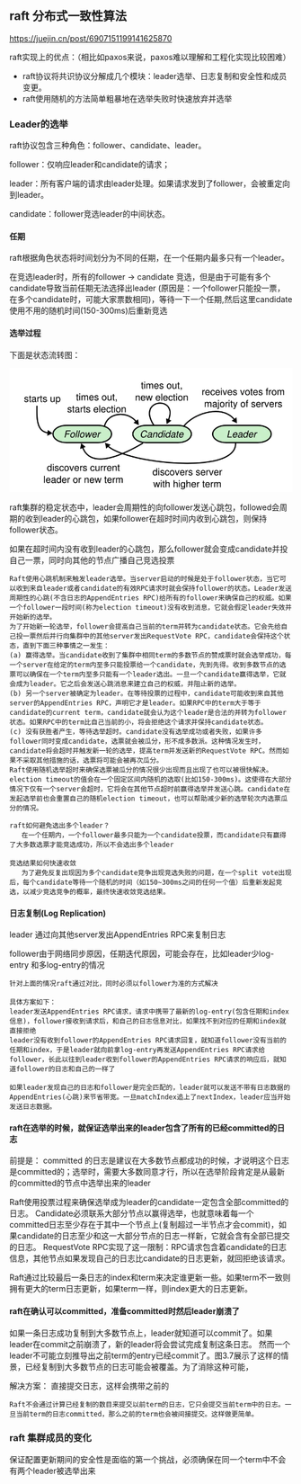 ## raft 分布式一致性算法

https://juejin.cn/post/6907151199141625870


raft实现上的优点：（相比如paxos来说，paxos难以理解和工程化实现比较困难）
 - raft协议将共识协议分解成几个模块：leader选举、日志复制和安全性和成员变更。
 - raft使用随机的方法简单粗暴地在选举失败时快速放弃并选举

### Leader的选举

raft协议包含三种角色：follower、candidate、leader。

follower：仅响应leader和candidate的请求；

leader：所有客户端的请求由leader处理。如果请求发到了follower，会被重定向到leader。

candidate：follower竞选leader的中间状态。

#### 任期
raft根据角色状态将时间划分为不同的任期，在一个任期内最多只有一个leader。

在竞选leader时，所有的follower -> candidate 竞选，但是由于可能有多个candidate导致当前任期无法选择出leader
(原因是：一个follower只能投一票，在多个candidate时，可能大家票数相同)，等待一下一个任期,然后这里candidate使用不用的随机时间(150-300ms)后重新竞选



#### 选举过程
下面是状态流转图：

![img.png](img/raft_select_leader.png)


raft集群的稳定状态中，leader会周期性的向follower发送心跳包，followed会周期的收到leader的心跳包，如果follower在超时时间内收到心跳包，则保持follower状态。

如果在超时间内没有收到leader的心跳包，那么follower就会变成candidate并投自己一票，同时向其他的节点广播自己竞选投票

```text
Raft使用心跳机制来触发leader选举。当server启动的时候是处于follower状态，当它可以收到来自leader或者candidate的有效RPC请求时就会保持follower的状态。Leader发送周期性的心跳(不含日志的AppendEntries RPC)给所有的follower来确保自己的权威。如果一个follower一段时间(称为election timeout)没有收到消息，它就会假定leader失效并开始新的选举。
为了开始新一轮选举，follower会提高自己当前的term并转为candidate状态。它会先给自己投一票然后并行向集群中的其他server发出RequestVote RPC，candidate会保持这个状态，直到下面三种事情之一发生：
(a) 赢得选举。当candidate收到了集群中相同term的多数节点的赞成票时就会选举成功，每一个server在给定的term内至多只能投票给一个candidate，先到先得。收到多数节点的选票可以确保在一个term内至多只能有一个leader选出。一旦一个candidate赢得选举，它就会成为leader。它之后会发送心跳消息来建立自己的权威，并阻止新的选举。
(b) 另一个server被确定为leader。在等待投票的过程中，candidate可能收到来自其他server的AppendEntries RPC，声明它才是leader。如果RPC中的term大于等于candidate的current term，candidate就会认为这个leader是合法的并转为follower状态。如果RPC中的term比自己当前的小，将会拒绝这个请求并保持candidate状态。
(c) 没有获胜者产生，等待选举超时。candidate没有选举成功或者失败，如果许多follower同时变成candidate，选票就会被瓜分，形不成多数派。这种情况发生时，candidate将会超时并触发新一轮的选举，提高term并发送新的RequestVote RPC。然而如果不采取其他措施的话，选票将可能会被再次瓜分。
Raft使用随机选举超时来确保选票被瓜分的情况很少出现而且出现了也可以被很快解决。election timeout的值会在一个固定区间内随机的选取(比如150-300ms)。这使得在大部分情况下仅有一个server会超时，它将会在其他节点超时前赢得选举并发送心跳。candidate在发起选举前也会重置自己的随机election timeout，也可以帮助减少新的选举轮次内选票瓜分的情况。

```

```text
raft如何避免选出多个leader？
   在一个任期内，一个follower最多只能为一个candidate投票，而candidate只有赢得了大多数选票才能竞选成功，所以不会选出多个leader

竞选结果如何快速收敛
   为了避免反复出现因为多个candidate竞争出现竞选失败的问题，在一个split vote出现后，每个candidate等待一个随机的时间（如150~300ms之间的任何一个值）后重新发起竞选，以减少竞选竞争的概率，最终快速收敛竞选结果。
```

#### 日志复制(Log Replication)

leader 通过向其他server发出AppendEntries RPC来复制日志

follower由于网络同步原因，任期迭代原因，可能会存在，比如leader少log-entry 和多log-entry的情况
```text
针对上面的情况raft通过对比，同时必须以follower为准的方式解决

具体方案如下：
leader发送AppendEntries RPC请求，请求中携带了最新的log-entry(包含任期和index信息)，follower接收到请求后，和自己的日志信息对比，如果找不到对应的任期和index就直接拒绝
leader没有收到follower的AppendEntries RPC请求回复，就知道follower没有当前的任期和index，于是leader就向前拿log-entry再发送AppendEntries RPC请求给follower，长此以往到leader收到follower的AppendEntries RPC请求的响应后，就知道follower的日志和自己的一样了

如果leader发现自己的日志和follower是完全匹配的，leader就可以发送不带有日志数据的AppendEntries(心跳)来节省带宽。一旦matchIndex追上了nextIndex，leader应当开始发送日志数据。

```

#### raft在选举的时候，就保证选举出来的leader包含了所有的已经committed的日志
前提是： committed 的日志是建议在大多数节点都成功的时候，才说明这个日志是committed的；选举时，需要大多数同意才行，所以在选举阶段肯定是从最新的committed的节点中选举出来的leader

Raft使用投票过程来确保选举成为leader的candidate一定包含全部committed的日志。
Candidate必须联系大部分节点以赢得选举，也就意味着每一个committed日志至少存在于其中一个节点上(复制超过一半节点才会commit)，如果candidate的日志至少和这一大部分节点的日志一样新，它就会含有全部已提交的日志。
RequestVote RPC实现了这一限制：RPC请求包含着candidate的日志信息，其他节点如果发现自己的日志比candidate的日志更新，就回拒绝该请求。

Raft通过比较最后一条日志的index和term来决定谁更新一些。如果term不一致则拥有更大的term日志更新，如果term一样，则index更大的日志更新。

#### raft在确认可以committed，准备committed时然后leader崩溃了
如果一条日志成功复制到大多数节点上，leader就知道可以commit了。如果leader在commit之前崩溃了，新的leader将会尝试完成复制这条日志。
然而一个leader不可能立刻推导出之前term的entry已经commit了。图3.7展示了这样的情景，已经复制到大多数节点的日志可能会被覆盖。为了消除这种可能，

解决方案： 直接提交日志，这样会携带之前的
```text
Raft不会通过计算已经复制的数目来提交以前term的日志，它只会提交当前term中的日志。一旦当前term的日志committed，那么之前的term也会被间接提交。这样做更简单。
```

### raft 集群成员的变化
保证配置更新期间的安全性是面临的第一个挑战，必须确保在同一个term中不会有两个leader被选举出来




